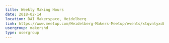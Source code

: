 ```yaml
---
title: Weekly Making Hours
date: 2018-02-14
location: DAI Makerspace, Heidelberg
link: https://www.meetup.com/Heidelberg-Makers-Meetup/events/xtqvnlyxdbsb/
usergroup: makershd
type: usergroup
---
```

